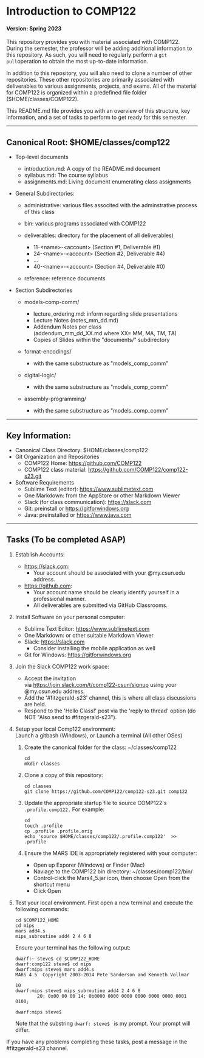 # Introduction to COMP122
#### Version: Spring 2023

This repository provides you with material associated with COMP122.  During the semester, the professor will be adding additional information to this repository. As such, you will need to regularly perform a `git pull`operation to obtain the most up-to-date information.

In addition to this repository, you will also need to clone a number of other repositories. These other repositories are primarily associated with deliverables to various assignments, projects, and exams.  All of the material for COMP122 is organized within a predefined file folder ($HOME/classes/COMP122).

This README.md file provides you with an overview of this structure, key information, and a set of tasks to perform to get ready for this semester.  

---
## Canonical Root: $HOME/classes/comp122
  * Top-level documents
    - introduction.md: A copy of the README.md document
    - syllabus.md: The course syllabus
    - assignments.md: Living document enumerating class assignments

    
  * General Subdirectories:
    - administrative: various files associted with the adminstrative process of this class
    - bin: various programs associated with COMP122

    - deliverables: directory for the placement of all deliverables)
      - 11-\<name\>-\<account\> (Section #1, Deliverable #1)
      - 24-\<name\>-\<account\> (Section #2, Deliverable #4)
      - ...
      - 40-\<name\>-\<account\> (Section #4, Deliverable #0)

    - reference: reference documents


  * Section Subdirectories
    - models-comp-comm/
      - lecture_ordering.md: inform regarding slide presentations
      - Lecture Notes (notes_mm_dd.md)
      - Addendum Notes per class <br>
        (addendum_mm_dd_XX.md where XX= MM, MA, TM, TA)
      - Copies of Slides within the "documents/" subdirectory

    - format-encodings/
      - with the same substructure as "models_comp_comm"

    - digital-logic/
      - with the same substructure as "models_comp_comm"

    - assembly-programming/
      - with the same substructure as "models_comp_comm"

---
## Key Information:
  * Canonical Class Directory: $HOME/classes/comp122
  * Git Organization and Repositories
    - COMP122 Home: https://github.com/COMP122
    - COMP122 class material: https://github.com/COMP122/comp122-s23.git
  * Software Requirements
    - Sublime Text (editor): https://www.sublimetext.com
    - One Markdown: from the AppStore or other Markdown Viewer
    - Slack (for class communication): https://slack.com 
    - Git: preinstall or https://gitforwindows.org
    - Java: preinstalled or https://www.java.com
 

---
## Tasks (To be completed ASAP)
  1. Establish Accounts:
     - https://slack.com: 
       - Your account should be associated with your @my.csun.edu address.
     - https://github.com: 
       - Your account name should be clearly identify yourself in a professional manner.
       - All deliverables are submitted via GitHub Classrooms.

  1. Install Software on your personal computer:
     - Sublime Text Editor: https://www.sublimetext.com
     - One Markdown: or other suitable Markdown Viewer
     - Slack: https://slack.com  <br />   
       * Consider installing the mobile application as well
     - Git for Windows: https://gitforwindows.org


  1. Join the Slack COMP122 work space:
     - Accept the invitation <br/> via https://join.slack.com/t/comp122-csun/signup using your @my.csun.edu address.
     - Add the '#fitzgerald-s23' channel, this is where all class discussions are held.
     - Respond to the 'Hello Class!' post via the 'reply to thread' option (do NOT "Also send to #fitzgerald-s23").


  1. Setup your local Comp122 environment: <br/>
     Launch a gitbash (Windows), or Launch a terminal (All other OSes)
      1. Create the canonical folder for the class: \~/classes/comp122 
         ```
         cd
         mkdir classes
         ```
     1. Clone a copy of this repository:
        ```
        cd classes
        git clone https://github.com/COMP122/comp122-s23.git comp122
        ```

     1. Update the appropriate startup file to source COMP122's `.profile.comp122.` For example:
        ```
        cd
        touch .profile
        cp .profile .profile.orig
        echo 'source $HOME/classes/comp122/.profile.comp122'  >> .profile
        ```

     1. Ensure the MARS IDE is appropriately registered with your computer:
        - Open up Exporer (Windows) or Finder (Mac)
        - Naviage to the COMP122 bin directory:  ~/classes/comp122/bin/
        - Control-click the Mars4_5.jar icon, then choose Open from the shortcut menu
        - Click Open

  1. Test your local environment.  First open a new terminal and execute the following commands:
     ```
     cd $COMP122_HOME
     cd mips
     mars add4.s
     mips_subroutine add4 2 4 6 8
     ```
     
     Ensure your terminal has the following output:
     ```
     dwarf:~ steve$ cd $COMP122_HOME
     dwarf:comp122 steve$ cd mips
     dwarf:mips steve$ mars add4.s
     MARS 4.5  Copyright 2003-2014 Pete Sanderson and Kenneth Vollmar
     
     10
     dwarf:mips steve$ mips_subroutine add4 2 4 6 8
             20; 0x00 00 00 14; 0b0000 0000 0000 0000 0000 0000 0001 0100;
     
     dwarf:mips steve$ 
     ```
     Note that the substring `dwarf: steve$ ` is my prompt. Your prompt will differ.

If you have any problems completing these tasks, post a message in the #fitzgerald-s23 channel.
